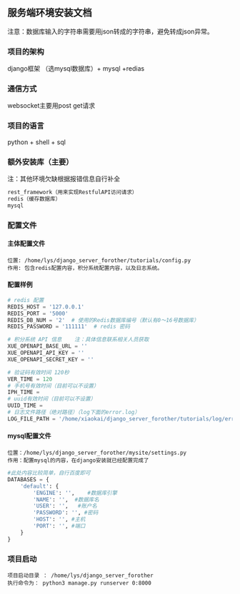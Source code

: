 

## 服务端环境安装文档

注意：数据库输入的字符串需要用json转成的字符串，避免转成json异常。

### 项目的架构

django框架 （选mysql数据库）+ mysql +redias

### 通信方式

websocket主要用post get请求

### 项目的语言

python + shell + sql

### 额外安装库（主要）

注：其他环境欠缺根据报错信息自行补全

```python
rest_framework（用来实现RestfulAPI访问请求）
redis（缓存数据库）
mysql
```

### 配置文件

#### 主体配置文件

```
位置: /home/lys/django_server_forother/tutorials/config.py
作用: 包含redis配置内容，积分系统配置内容，以及日志系统。
```

#### 配置样例

```python
# redis 配置
REDIS_HOST = '127.0.0.1'
REDIS_PORT = '5000'
REDIS_DB_NUM = '2'  # 使用的Redis数据库编号（默认有0～16号数据库）
REDIS_PASSWORD = '111111'  # redis 密码

# 积分系统 API 信息    注：具体信息联系相关人员获取
XUE_OPENAPI_BASE_URL = ''
XUE_OPENAPI_API_KEY = ''
XUE_OPENAPI_SECRET_KEY = ''

# 验证码有效时间 120秒
VER_TIME = 120
# 手机号有效时间（目前可以不设置）
IPH_TIME =
# uuid有效时间（目前可以不设置）
UUID_TIME =
# 日志文件路径（绝对路径）（log下面的error.log）
LOG_FILE_PATH = '/home/xiaokai/django_server_forother/tutorials/log/error.log'
```

#### mysql配置文件

```
位置：/home/lys/django_server_forother/mysite/settings.py
作用：配置mysql的内容，在django安装就已经配置完成了
```

```python
#此处内容比较简单，自行百度即可
DATABASES = {
    'default': {
        'ENGINE': '',    #数据库引擎
        'NAME': '',  #数据库名
        'USER': '',   #账户名
        'PASSWORD': '', #密码
        'HOST': '', #主机
        'PORT': '', #端口
    }
}
```

### 项目启动

```
项目启动目录 ： /home/lys/django_server_forother
执行命令为： python3 manage.py runserver 0:8000
```